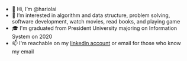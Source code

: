- 👋 Hi, I’m @hariolai
- 👀 I’m interested in algorithm and data structure, problem solving, software development, watch movies, read books, and playing game
- 🎓 I'm graduated from President University majoring on Information System on 2020
- 📫 I'm reachable on my [linkedin account](https://www.linkedin.com/in/hariolai/) or email for those who know my email
